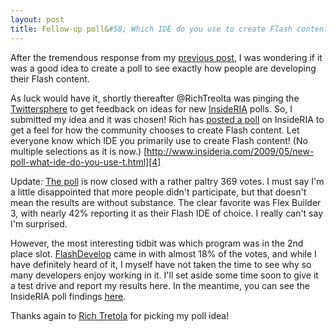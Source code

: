 ```yaml
---
layout: post
title: Follow-up poll&#58; Which IDE do you use to create Flash content?
---
```


After the tremendous response from my [previous post][1], I was wondering if it was a good idea to create a poll to see exactly how people are developing their Flash content.

As luck would have it, shortly thereafter @RichTreolta was pinging the [Twittersphere][2] to get feedback on ideas for new [InsideRIA][3] polls. So, I submitted my idea and it was chosen! Rich has [posted a poll][4] on InsideRIA to get a feel for how the community chooses to create Flash content. Let everyone know which IDE you primarily use to create Flash content! (No multiple selections as it is now.) [http://www.insideria.com/2009/05/new-poll-what-ide-do-you-use-t.html][4]

Update: [The poll][5] is now closed with a rather paltry 369 votes. I must say I'm a little disappointed that more people didn't participate, but that doesn't mean the results are without substance. The clear favorite was Flex Builder 3, with nearly 42% reporting it as their Flash IDE of choice. I really can't say I'm surprised.

However, the most interesting tidbit was which program was in the 2nd place slot. [FlashDevelop][6] came in with almost 18% of the votes, and while I have definitely heard of it, I myself have not taken the time to see why so many developers enjoy working in it. I'll set aside some time soon to give it a test drive and report my results here. In the meantime, you can see the InsideRIA poll findings [here][7].

Thanks again to [Rich Tretola][8] for picking my poll idea!

[1]: http://kevinsuttle.com/posts/found-and-lost-the-flash-ide/ (Found and Lost: The Flash IDE)
[2]: http://twitter.com/richtretola/statuses/1846624356 (Twitter- Rich Treolta)
[3]: http://insideria.com/index.htm (InsideRIA)
[4]: http://www.insideria.com/2009/05/new-poll-what-ide-do-you-use-t.html (InsideRIA poll)
[5]: http://www.insideria.com/2009/05/poll-results-which-ide-do-you.html (InsideRIA poll results)
[6]: http://www.flashdevelop.org/wikidocs/index.php?title=Main_Page (FlashDevelop - Main Page)
[7]: http://www.insideria.com/2009/05/poll-results-which-ide-do-you.html (InsideRIA Poll Results)
[8]: http://blog.everythingflex.com/ (Rich Trelota - EverythingFlex)
